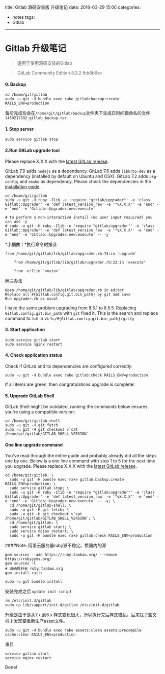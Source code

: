 title: Gitlab 源码安装版 升级笔记
date: 2016-03-29 15:00
categories:
- notes
tags:
- Gitlab
---


# Gitlab 升级笔记
>适用于使用源码安装的Gitlab

>GitLab Community Edition 8.3.2 fbb8b6e>

#### 0. Backup
```
cd /home/git/gitlab
sudo -u git -H bundle exec rake gitlab:backup:create RAILS_ENV=production
```
备份完成后会在`/home/git/gitlab/backup`文件夹下生成已时间戳命名的文件`1459217332_gitlab_backup.tar`

#### 1. Stop server
```
sudo service gitlab stop
```
#### 2.Run GitLab upgrade tool
Please replace X.X.X with the [latest GitLab release](https://packages.gitlab.com/gitlab/gitlab-ce).

GitLab 7.9 adds `nodejs` as a dependency. GitLab 7.6 adds `libkrb5-dev` as a dependency (installed by default on Ubuntu and OSX). GitLab 7.2 adds `pkg-config` and `cmake` as dependency. Please check the dependencies in the [installation guide](https://gitlab.com/gitlab-org/gitlab-ce/blob/master/doc/install/installation.md#1-packages-dependencies).

```
cd /home/git/gitlab
sudo -u git -H ruby -Ilib -e 'require "gitlab/upgrader"' -e 'class Gitlab::Upgrader' -e 'def latest_version_raw' -e '"vX.X.X"' -e 'end' -e 'end' -e 'Gitlab::Upgrader.new.execute'

# to perform a non-interactive install (no user input required) you can add -y
# sudo -u git -H ruby -Ilib -e 'require "gitlab/upgrader"' -e 'class Gitlab::Upgrader' -e 'def latest_version_raw' -e '"vX.X.X"' -e 'end' -e 'end' -e 'Gitlab::Upgrader.new.execute' -- -y
```

*小插曲：*执行命令时报错

```
from /home/git/gitlab/lib/gitlab/upgrader.rb:74:in `upgrade'

    from /home/git/gitlab/lib/gitlab/upgrader.rb:22:in `execute'

    from -e:7:in `<main>'
```
解决办法

```
Open /home/git/gitlab/lib/gitlab/upgrader.rb in editor
Replace all #{Gitlab.config.git.bin_path} by git and save
Run upgrader.rb as usual
```


I have the same problem upgrading from 8.5.1 to 8.5.5. Replacing `Gitlab.config.git.bin_path` with `git` fixed it.
This is the search and replace command to run in vi: `%s/#{Gitlab.config.git.bin_path}/git/g`

#### 3. Start application
```
sudo service gitlab start
sudo service nginx restart
```
#### 4. Check application status
Check if GitLab and its dependencies are configured correctly:

```
sudo -u git -H bundle exec rake gitlab:check RAILS_ENV=production
```
If all items are green, then congratulations upgrade is complete!

#### 5. Upgrade GitLab Shell
GitLab Shell might be outdated, running the commands below ensures you're using a compatible version:

```
cd /home/git/gitlab-shell
sudo -u git -H git fetch
sudo -u git -H git checkout v`cat /home/git/gitlab/GITLAB_SHELL_VERSION`
```
#### One line upgrade command

You've read through the entire guide and probably already did all the steps one by one.
Below is a one line command with step 1 to 5 for the next time you upgrade.
Please replace X.X.X with the [latest GitLab release](https://packages.gitlab.com/gitlab/gitlab-ce).

```
cd /home/git/gitlab; \
  sudo -u git -H bundle exec rake gitlab:backup:create RAILS_ENV=production; \
  sudo service gitlab stop; \
  sudo -u git -H ruby -Ilib -e 'require "gitlab/upgrader"' -e 'class Gitlab::Upgrader' -e 'def latest_version_raw' -e '"vX.X.X"' -e 'end' -e 'end' -e 'Gitlab::Upgrader.new.execute' -- -y; \
  cd /home/git/gitlab-shell; \
  sudo -u git -H git fetch; \
  sudo -u git -H git checkout v`cat /home/git/gitlab/GITLAB_SHELL_VERSION`; \
  cd /home/git/gitlab; \
  sudo service gitlab start; \
  sudo service nginx restart; \
  sudo -u git -H bundle exec rake gitlab:check RAILS_ENV=production
```
####Note:
阿里云服务器ruby源不稳定。换国内的源

```
gem sources --add https://ruby.taobao.org/ --remove https://rubygems.org/
gem sources -l
# 请确保只有 ruby.taobao.org
gem install rails
```

```
sudo -u git bundle install
```

安装完成之后 `update init script`

```
rm /etc/init.d/gitlab
sudo cp lib/support/init.d/gitlab /etc/init.d/gitlab
```

升级是由于是从7.x 到8.x 样式变化很大，所以执行完后样式错乱。后来找了些文档才发现要重新生产asset文件。

```
sudo -u git -H bundle exec rake assets:clean assets:precompile cache:clear RAILS_ENV=production
```
重启

```
service gitlab start
service nginx restart
```
Done!


